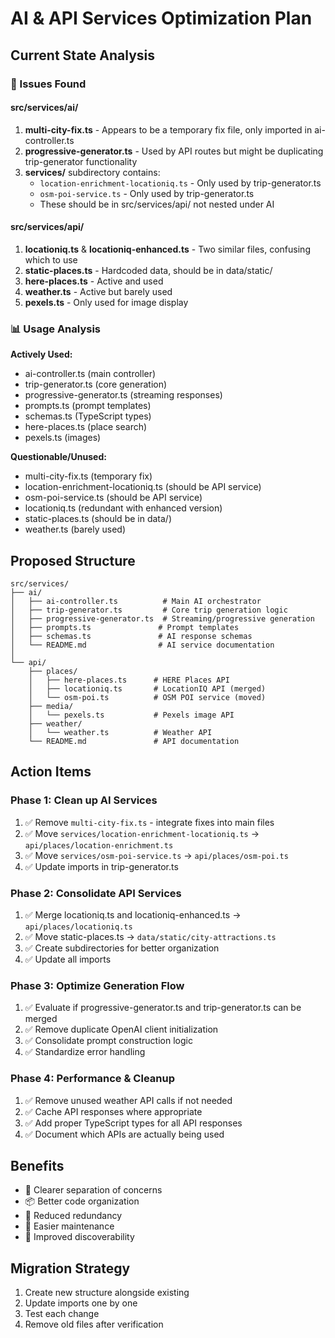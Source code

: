 # AI & API Services Optimization Plan

## Current State Analysis

### 🚨 Issues Found

#### src/services/ai/
1. **multi-city-fix.ts** - Appears to be a temporary fix file, only imported in ai-controller.ts
2. **progressive-generator.ts** - Used by API routes but might be duplicating trip-generator functionality
3. **services/** subdirectory contains:
   - `location-enrichment-locationiq.ts` - Only used by trip-generator.ts
   - `osm-poi-service.ts` - Only used by trip-generator.ts
   - These should be in src/services/api/ not nested under AI

#### src/services/api/
1. **locationiq.ts** & **locationiq-enhanced.ts** - Two similar files, confusing which to use
2. **static-places.ts** - Hardcoded data, should be in data/static/
3. **here-places.ts** - Active and used
4. **weather.ts** - Active but barely used
5. **pexels.ts** - Only used for image display

### 📊 Usage Analysis

**Actively Used:**
- ai-controller.ts (main controller)
- trip-generator.ts (core generation)
- progressive-generator.ts (streaming responses)
- prompts.ts (prompt templates)
- schemas.ts (TypeScript types)
- here-places.ts (place search)
- pexels.ts (images)

**Questionable/Unused:**
- multi-city-fix.ts (temporary fix)
- location-enrichment-locationiq.ts (should be API service)
- osm-poi-service.ts (should be API service)
- locationiq.ts (redundant with enhanced version)
- static-places.ts (should be in data/)
- weather.ts (barely used)

## Proposed Structure

```
src/services/
├── ai/
│   ├── ai-controller.ts          # Main AI orchestrator
│   ├── trip-generator.ts         # Core trip generation logic
│   ├── progressive-generator.ts  # Streaming/progressive generation
│   ├── prompts.ts               # Prompt templates
│   ├── schemas.ts               # AI response schemas
│   └── README.md                # AI service documentation
│
└── api/
    ├── places/
    │   ├── here-places.ts      # HERE Places API
    │   ├── locationiq.ts       # LocationIQ API (merged)
    │   └── osm-poi.ts          # OSM POI service (moved)
    ├── media/
    │   └── pexels.ts           # Pexels image API
    ├── weather/
    │   └── weather.ts          # Weather API
    └── README.md               # API documentation
```

## Action Items

### Phase 1: Clean up AI Services
1. ✅ Remove `multi-city-fix.ts` - integrate fixes into main files
2. ✅ Move `services/location-enrichment-locationiq.ts` → `api/places/location-enrichment.ts`
3. ✅ Move `services/osm-poi-service.ts` → `api/places/osm-poi.ts`
4. ✅ Update imports in trip-generator.ts

### Phase 2: Consolidate API Services
1. ✅ Merge locationiq.ts and locationiq-enhanced.ts → `api/places/locationiq.ts`
2. ✅ Move static-places.ts → `data/static/city-attractions.ts`
3. ✅ Create subdirectories for better organization
4. ✅ Update all imports

### Phase 3: Optimize Generation Flow
1. ✅ Evaluate if progressive-generator.ts and trip-generator.ts can be merged
2. ✅ Remove duplicate OpenAI client initialization
3. ✅ Consolidate prompt construction logic
4. ✅ Standardize error handling

### Phase 4: Performance & Cleanup
1. ✅ Remove unused weather API calls if not needed
2. ✅ Cache API responses where appropriate
3. ✅ Add proper TypeScript types for all API responses
4. ✅ Document which APIs are actually being used

## Benefits
- 🎯 Clearer separation of concerns
- 📦 Better code organization
- 🚀 Reduced redundancy
- 🔧 Easier maintenance
- 📖 Improved discoverability

## Migration Strategy
1. Create new structure alongside existing
2. Update imports one by one
3. Test each change
4. Remove old files after verification